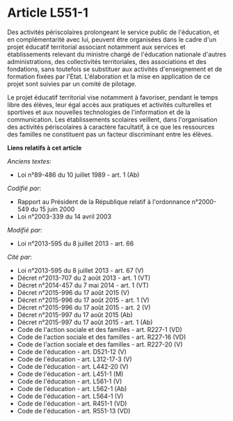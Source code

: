 # Article L551-1

Des activités périscolaires prolongeant le service public de l'éducation, et en complémentarité avec lui, peuvent être
organisées dans le cadre d'un projet éducatif territorial associant notamment aux services et établissements relevant du
ministre chargé de l'éducation nationale d'autres administrations, des collectivités territoriales, des associations et des
fondations, sans toutefois se substituer aux activités d'enseignement et de formation fixées par l'Etat. L'élaboration et la
mise en application de ce projet sont suivies par un comité de pilotage.

Le projet éducatif territorial vise notamment à favoriser, pendant le temps libre des élèves, leur égal accès aux pratiques
et activités culturelles et sportives et aux nouvelles technologies de l'information et de la communication. Les
établissements scolaires veillent, dans l'organisation des activités périscolaires à caractère facultatif, à ce que les
ressources des familles ne constituent pas un facteur discriminant entre les élèves.

**Liens relatifs à cet article**

_Anciens textes_:

  - Loi n°89-486 du 10 juillet 1989 - art. 1 (Ab)

_Codifié par_:

  - Rapport au Président de la République relatif à l'ordonnance n°2000-549 du 15 juin 2000
  - Loi n°2003-339 du 14 avril 2003

_Modifié par_:

  - Loi n°2013-595 du 8 juillet 2013 - art. 66

_Cité par_:

  - Loi n°2013-595 du 8 juillet 2013 - art. 67 (V)
  - Décret n°2013-707 du 2 août 2013 - art. 1 (VT)
  - Décret n°2014-457 du 7 mai 2014 - art. 1 (VT)
  - Décret n°2015-996 du 17 août 2015 (V)
  - Décret n°2015-996 du 17 août 2015 - art. 1 (V)
  - Décret n°2015-996 du 17 août 2015 - art. 2 (V)
  - Décret n°2015-997 du 17 août 2015 (Ab)
  - Décret n°2015-997 du 17 août 2015 - art. 1 (Ab)
  - Code de l'action sociale et des familles - art. R227-1 (VD)
  - Code de l'action sociale et des familles - art. R227-16 (VD)
  - Code de l'action sociale et des familles - art. R227-20 (V)
  - Code de l'éducation - art. D521-12 (V)
  - Code de l'éducation - art. L312-17-3 (V)
  - Code de l'éducation - art. L442-20 (V)
  - Code de l'éducation - art. L451-1 (M)
  - Code de l'éducation - art. L561-1 (V)
  - Code de l'éducation - art. L562-1 (Ab)
  - Code de l'éducation - art. L564-1 (V)
  - Code de l'éducation - art. R451-1 (VD)
  - Code de l'éducation - art. R551-13 (VD)
